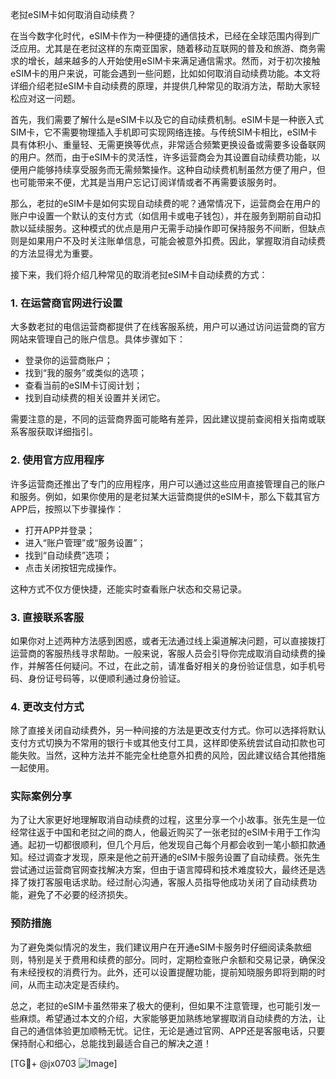 老挝eSIM卡如何取消自动续费？

在当今数字化时代，eSIM卡作为一种便捷的通信技术，已经在全球范围内得到广泛应用。尤其是在老挝这样的东南亚国家，随着移动互联网的普及和旅游、商务需求的增长，越来越多的人开始使用eSIM卡来满足通信需求。然而，对于初次接触eSIM卡的用户来说，可能会遇到一些问题，比如如何取消自动续费功能。本文将详细介绍老挝eSIM卡自动续费的原理，并提供几种常见的取消方法，帮助大家轻松应对这一问题。

首先，我们需要了解什么是eSIM卡以及它的自动续费机制。eSIM卡是一种嵌入式SIM卡，它不需要物理插入手机即可实现网络连接。与传统SIM卡相比，eSIM卡具有体积小、重量轻、无需更换等优点，非常适合频繁更换设备或需要多设备联网的用户。然而，由于eSIM卡的灵活性，许多运营商会为其设置自动续费功能，以便用户能够持续享受服务而无需频繁操作。这种自动续费机制虽然方便了用户，但也可能带来不便，尤其是当用户忘记订阅详情或者不再需要该服务时。

那么，老挝的eSIM卡是如何实现自动续费的呢？通常情况下，运营商会在用户的账户中设置一个默认的支付方式（如信用卡或电子钱包），并在服务到期前自动扣款以延续服务。这种模式的优点是用户无需手动操作即可保持服务不间断，但缺点则是如果用户不及时关注账单信息，可能会被意外扣费。因此，掌握取消自动续费的方法显得尤为重要。

接下来，我们将介绍几种常见的取消老挝eSIM卡自动续费的方式：

### 1. 在运营商官网进行设置

大多数老挝的电信运营商都提供了在线客服系统，用户可以通过访问运营商的官方网站来管理自己的账户信息。具体步骤如下：

- 登录你的运营商账户；
- 找到“我的服务”或类似的选项；
- 查看当前的eSIM卡订阅计划；
- 找到自动续费的相关设置并关闭它。

需要注意的是，不同的运营商界面可能略有差异，因此建议提前查阅相关指南或联系客服获取详细指引。

### 2. 使用官方应用程序

许多运营商还推出了专门的应用程序，用户可以通过这些应用直接管理自己的账户和服务。例如，如果你使用的是老挝某大运营商提供的eSIM卡，那么下载其官方APP后，按照以下步骤操作：

- 打开APP并登录；
- 进入“账户管理”或“服务设置”；
- 找到“自动续费”选项；
- 点击关闭按钮完成操作。

这种方式不仅方便快捷，还能实时查看账户状态和交易记录。

### 3. 直接联系客服

如果你对上述两种方法感到困惑，或者无法通过线上渠道解决问题，可以直接拨打运营商的客服热线寻求帮助。一般来说，客服人员会引导你完成取消自动续费的操作，并解答任何疑问。不过，在此之前，请准备好相关的身份验证信息，如手机号码、身份证号码等，以便顺利通过身份验证。

### 4. 更改支付方式

除了直接关闭自动续费外，另一种间接的方法是更改支付方式。你可以选择将默认支付方式切换为不常用的银行卡或其他支付工具，这样即使系统尝试自动扣款也可能失败。当然，这种方法并不能完全杜绝意外扣费的风险，因此建议结合其他措施一起使用。

### 实际案例分享

为了让大家更好地理解取消自动续费的过程，这里分享一个小故事。张先生是一位经常往返于中国和老挝之间的商人，他最近购买了一张老挝的eSIM卡用于工作沟通。起初一切都很顺利，但几个月后，他发现自己每个月都会收到一笔小额扣款通知。经过调查才发现，原来是他之前开通的eSIM卡服务设置了自动续费。张先生尝试通过运营商官网查找解决方案，但由于语言障碍和技术难度较大，最终还是选择了拨打客服电话求助。经过耐心沟通，客服人员指导他成功关闭了自动续费功能，避免了不必要的经济损失。

### 预防措施

为了避免类似情况的发生，我们建议用户在开通eSIM卡服务时仔细阅读条款细则，特别是关于费用和续费的部分。同时，定期检查账户余额和交易记录，确保没有未经授权的消费行为。此外，还可以设置提醒功能，提前知晓服务即将到期的时间，从而主动决定是否续约。

总之，老挝的eSIM卡虽然带来了极大的便利，但如果不注意管理，也可能引发一些麻烦。希望通过本文的介绍，大家能够更加熟练地掌握取消自动续费的方法，让自己的通信体验更加顺畅无忧。记住，无论是通过官网、APP还是客服电话，只要保持耐心和细心，总能找到最适合自己的解决之道！

[TG💪+ @jx0703 ![Image](https://github.com/user-attachments/assets/dbca1d08-cadb-493c-b0ec-ad6f7a83f270)]